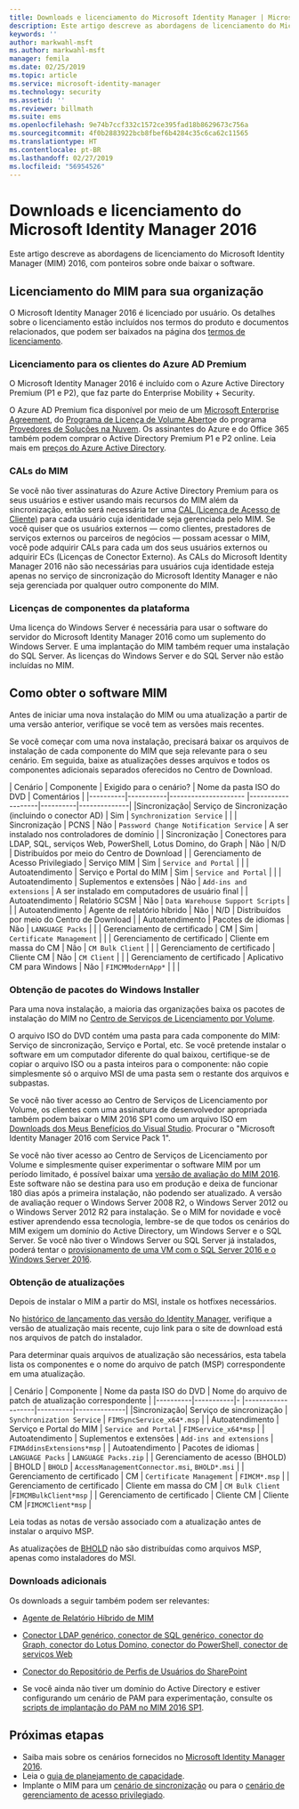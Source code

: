 ```yaml
---
title: Downloads e licenciamento do Microsoft Identity Manager | Microsoft Docs
description: Este artigo descreve as abordagens de licenciamento do Microsoft Identity Manager (MIM) 2016, com ponteiros sobre onde baixar o software.
keywords: ''
author: markwahl-msft
ms.author: markwahl-msft
manager: femila
ms.date: 02/25/2019
ms.topic: article
ms.service: microsoft-identity-manager
ms.technology: security
ms.assetid: ''
ms.reviewer: billmath
ms.suite: ems
ms.openlocfilehash: 9e74b7ccf332c1572ce395fad18b8629673c756a
ms.sourcegitcommit: 4f0b2883922bcb8fbef6b4284c35c6ca62c11565
ms.translationtype: HT
ms.contentlocale: pt-BR
ms.lasthandoff: 02/27/2019
ms.locfileid: "56954526"
---
```

# <a name="microsoft-identity-manager-2016-licensing-and-downloads"></a>Downloads e licenciamento do Microsoft Identity Manager 2016

Este artigo descreve as abordagens de licenciamento do Microsoft Identity Manager (MIM) 2016, com ponteiros sobre onde baixar o software.

## <a name="licensing-mim-for-your-organization"></a>Licenciamento do MIM para sua organização

O Microsoft Identity Manager 2016 é licenciado por usuário.  Os detalhes sobre o licenciamento estão incluídos nos termos do produto e documentos relacionados, que podem ser baixados na página dos [termos de licenciamento](https://www.microsoft.com/en-us/licensing/product-licensing/products.aspx).

### <a name="licensing-for-azure-ad-premium-customers"></a>Licenciamento para os clientes do Azure AD Premium

O Microsoft Identity Manager 2016 é incluído com o Azure Active Directory Premium (P1 e P2), que faz parte do Enterprise Mobility + Security.

O Azure AD Premium fica disponível por meio de um [Microsoft Enterprise Agreement](https://www.microsoft.com/en-us/licensing/licensing-programs/enterprise.aspx), do [Programa de Licença de Volume Aberto](https://www.microsoft.com/en-us/licensing/licensing-programs/open-license.aspx)e do programa [Provedores de Soluções na Nuvem](https://go.microsoft.com/fwlink/?LinkId=614968&clcid=0x409). Os assinantes do Azure e do Office 365 também podem comprar o Active Directory Premium P1 e P2 online.  Leia mais em [preços do Azure Active Directory](https://azure.microsoft.com/en-us/pricing/details/active-directory/).

### <a name="mim-cals"></a>CALs do MIM

Se você não tiver assinaturas do Azure Active Directory Premium para os seus usuários e estiver usando mais recursos do MIM além da sincronização, então será necessária ter uma [CAL (Licença de Acesso de Cliente)](https://www.microsoft.com/en-us/licensing/product-licensing/client-access-license.aspx) para cada usuário cuja identidade seja gerenciada pelo MIM. Se você quiser que os usuários externos — como clientes, prestadores de serviços externos ou parceiros de negócios — possam acessar o MIM, você pode adquirir CALs para cada um dos seus usuários externos ou adquirir ECs (Licenças de Conector Externo). As CALs do Microsoft Identity Manager 2016 não são necessárias para usuários cuja identidade esteja apenas no serviço de sincronização do Microsoft Identity Manager e não seja gerenciada por qualquer outro componente do MIM.

### <a name="licenses-for-platform-components"></a>Licenças de componentes da plataforma

Uma licença do Windows Server é necessária para usar o software do servidor do Microsoft Identity Manager 2016 como um suplemento do Windows Server. E uma implantação do MIM também requer uma instalação do SQL Server.  As licenças do Windows Server e do SQL Server não estão incluídas no MIM.

## <a name="obtaining-mim-software"></a>Como obter o software MIM

Antes de iniciar uma nova instalação do MIM ou uma atualização a partir de uma versão anterior, verifique se você tem as versões mais recentes.

Se você começar com uma nova instalação, precisará baixar os arquivos de instalação de cada componente do MIM que seja relevante para o seu cenário. Em seguida, baixe as atualizações desses arquivos e todos os componentes adicionais separados oferecidos no Centro de Download.


| Cenário | Componente | Exigido para o cenário? | Nome da pasta ISO do DVD | Comentários |
|----------|-----------|---------------------   |-------------------|----------|--------------|
|Sincronização| Serviço de Sincronização (incluindo o conector AD) | Sim | `Synchronization Service` | |
| Sincronização | PCNS | Não | `Password Change Notification Service` |  A ser instalado nos controladores de domínio |
| Sincronização | Conectores para LDAP, SQL, serviços Web, PowerShell, Lotus Domino, do Graph | Não | N/D | Distribuídos por meio do Centro de Download |
| Gerenciamento de Acesso Privilegiado | Serviço MIM | Sim | `Service and Portal` | |
| Autoatendimento | Serviço e Portal do MIM | Sim | `Service and Portal` | |
| Autoatendimento | Suplementos e extensões | Não | `Add-ins and extensions` | A ser instalado em computadores de usuário final |
| Autoatendimento | Relatório SCSM | Não | `Data Warehouse Support Scripts` | |
| Autoatendimento | Agente de relatório híbrido | Não | N/D | Distribuídos por meio do Centro de Download |
| Autoatendimento | Pacotes de idiomas | Não | `LANGUAGE Packs` | |
| Gerenciamento de certificado | CM | Sim | `Certificate Management` | |
| Gerenciamento de certificado | Cliente em massa do CM | Não | `CM Bulk Client` | |
| Gerenciamento de certificado | Cliente CM | Não | `CM Client`  | |
| Gerenciamento de certificado | Aplicativo CM para Windows | Não | `FIMCMModernApp*` | | |

### <a name="obtaining-windows-installer-packages"></a>Obtenção de pacotes do Windows Installer

Para uma nova instalação, a maioria das organizações baixa os pacotes de instalação do MIM no [Centro de Serviços de Licenciamento por Volume](https://www.microsoft.com/licensing/servicecenter/default.aspx). 


O arquivo ISO do DVD contém uma pasta para cada componente do MIM: Serviço de sincronização, Serviço e Portal, etc. Se você pretende instalar o software em um computador diferente do qual baixou, certifique-se de copiar o arquivo ISO ou a pasta inteiros para o componente: não copie simplesmente só o arquivo MSI de uma pasta sem o restante dos arquivos e subpastas.

Se você não tiver acesso ao Centro de Serviços de Licenciamento por Volume, os clientes com uma assinatura de desenvolvedor apropriada também podem baixar o MIM 2016 SP1 como um arquivo ISO em [Downloads dos Meus Benefícios do Visual Studio](https://my.visualstudio.com/Downloads?q=Microsoft%20Identity%20Manager%202016%20with%20Service%20Pack%201&pgroup=).  Procurar o "Microsoft Identity Manager 2016 com Service Pack 1".  

Se você não tiver acesso ao Centro de Serviços de Licenciamento por Volume e simplesmente quiser experimentar o software MIM por um período limitado, é possível baixar uma [versão de avaliação do MIM 2016](https://www.microsoft.com/en-us/download/details.aspx?id=48244). Este software não se destina para uso em produção e deixa de funcionar 180 dias após a primeira instalação, não podendo ser atualizado. A versão de avaliação requer o Windows Server 2008 R2, o Windows Server 2012 ou o Windows Server 2012 R2 para instalação.  Se o MIM for novidade e você estiver aprendendo essa tecnologia, lembre-se de que todos os cenários do MIM exigem um domínio do Active Directory, um Windows Server e o SQL Server. Se você não tiver o Windows Server ou SQL Server já instalados, poderá tentar o [provisionamento de uma VM com o SQL Server 2016 e o Windows Server 2016](https://azure.microsoft.com/en-us/blog/azure-images-sql-server-2016-on-windows-server-2016/).

### <a name="obtaining-updates"></a>Obtenção de atualizações

Depois de instalar o MIM a partir do MSI, instale os hotfixes necessários.

No [histórico de lançamento das versão do Identity Manager](./reference/version-history.md), verifique a versão de atualização mais recente, cujo link para o site de download está nos arquivos de patch do instalador.

Para determinar quais arquivos de atualização são necessários, esta tabela lista os componentes e o nome do arquivo de patch (MSP) correspondente em uma atualização.

| Cenário | Componente | Nome da pasta ISO do DVD | Nome do arquivo de patch de atualização correspondente |
|----------|-----------|-   |-------------------|----------|--------------|
|Sincronização| Serviço de sincronização | `Synchronization Service` | `FIMSyncService_x64*.msp` |
| Autoatendimento | Serviço e Portal do MIM | `Service and Portal` | `FIMService_x64*msp` |
| Autoatendimento | Suplementos e extensões | `Add-ins and extensions` | `FIMAddinsExtensions*msp` |
| Autoatendimento | Pacotes de idiomas | `LANGUAGE Packs` | `LANGUAGE Packs.zip` |
| Gerenciamento de acesso (BHOLD) | BHOLD | `BHOLD` | `AccessManagementConnector.msi`, `BHOLD*.msi` |
| Gerenciamento de certificado | CM |  `Certificate Management` | `FIMCM*.msp` |
| Gerenciamento de certificado | Cliente em massa do CM |  `CM Bulk Client` |`FIMCMBulkClient*msp` |
| Gerenciamento de certificado | Cliente CM | Cliente CM |`FIMCMClient*msp` |

Leia todas as notas de versão associado com a atualização antes de instalar o arquivo MSP.

As atualizações de [BHOLD](https://www.microsoft.com/en-us/download/details.aspx?id=55950) não são distribuídas como arquivos MSP, apenas como instaladores do MSI.

### <a name="additional-downloads"></a>Downloads adicionais

Os downloads a seguir também podem ser relevantes:

- [Agente de Relatório Híbrido de MIM](https://www.microsoft.com/download/details.aspx?id=55112)

- [Conector LDAP genérico, conector de SQL genérico, conector do Graph, conector do Lotus Domino, conector do PowerShell, conector de serviços Web](http://go.microsoft.com/fwlink/?LinkId=717495)

- [Conector do Repositório de Perfis de Usuários do SharePoint](https://www.microsoft.com/en-us/download/details.aspx?id=41164)

- Se você ainda não tiver um domínio do Active Directory e estiver configurando um cenário de PAM para experimentação, consulte os [scripts de implantação do PAM no MIM 2016 SP1](sp1-deployment-scripts.md).

## <a name="next-steps"></a>Próximas etapas

- Saiba mais sobre os cenários fornecidos no [Microsoft Identity Manager 2016](microsoft-identity-manager-2016.md).
- Leia o [guia de planejamento de capacidade](capacity-planning-guide.md).
- Implante o MIM para um [cenário de sincronização](microsoft-identity-manager-deploy.md) ou para o [cenário de gerenciamento de acesso privilegiado](./pam/privileged-identity-management-for-active-directory-domain-services.md).

